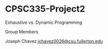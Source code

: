 # CPSC335-Project2

Exhaustive vs. Dynamic Programming 

Group Members 

Joseph Chavez jchavez0026@csu.fullerton.edu
